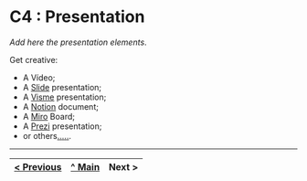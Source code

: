 # C4 : Presentation

_Add here the presentation elements_. 

Get creative:
* A Vídeo;
* A [Slide](https://www.google.com/slides/about/) presentation;
* A [Visme](https://www.visme.co/presentation-software/) presentation;
* A [Notion](https://www.notion.so/) document;
* A [Miro](https://miro.com/) Board;
* A [Prezi](https://prezi.com/) presentation;
* or others[.](https://genial.ly/)[.](https://www.powtoon.com/)[.](https://www.zoho.com/show/)[.](https://www.haikudeck.com/)[.](https://www.designcap.com/presentation/).

---  
[< Previous](c3.md) | [^ Main](../../../) | Next >
:--- | :---: | ---: 